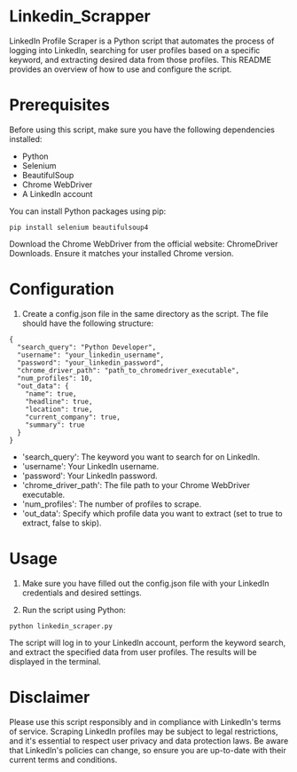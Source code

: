 # Linkedin_Scrapper
LinkedIn Profile Scraper is a Python script that automates the process of logging into LinkedIn, searching for user profiles based on a specific keyword, and extracting desired data from those profiles. This README provides an overview of how to use and configure the script.

# Prerequisites
Before using this script, make sure you have the following dependencies installed:
- Python
- Selenium
- BeautifulSoup
- Chrome WebDriver
- A LinkedIn account

You can install Python packages using pip:
```console
pip install selenium beautifulsoup4
```

Download the Chrome WebDriver from the official website: ChromeDriver Downloads. Ensure it matches your installed Chrome version.

# Configuration
1. Create a config.json file in the same directory as the script. The file should have the following structure:

```console
{
  "search_query": "Python Developer",
  "username": "your_linkedin_username",
  "password": "your_linkedin_password",
  "chrome_driver_path": "path_to_chromedriver_executable",
  "num_profiles": 10,
  "out_data": {
    "name": true,
    "headline": true,
    "location": true,
    "current_company": true,
    "summary": true
  }
}
```

- 'search_query': The keyword you want to search for on LinkedIn.
- 'username': Your LinkedIn username.
- 'password': Your LinkedIn password.
- 'chrome_driver_path': The file path to your Chrome WebDriver executable.
- 'num_profiles': The number of profiles to scrape.
- 'out_data': Specify which profile data you want to extract (set to true to extract, false to skip).

# Usage
1. Make sure you have filled out the config.json file with your LinkedIn credentials and desired settings.

1. Run the script using Python:
```console
python linkedin_scraper.py
```

The script will log in to your LinkedIn account, perform the keyword search, and extract the specified data from user profiles. The results will be displayed in the terminal.

# Disclaimer
Please use this script responsibly and in compliance with LinkedIn's terms of service. Scraping LinkedIn profiles may be subject to legal restrictions, and it's essential to respect user privacy and data protection laws. Be aware that LinkedIn's policies can change, so ensure you are up-to-date with their current terms and conditions.
